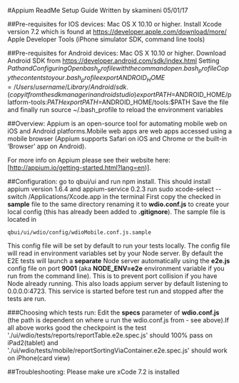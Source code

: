 #Appium ReadMe Setup Guide
Written by skamineni 05/01/17

##Pre-requisites for IOS devices:
Mac OS X 10.10 or higher.
Install Xcode version 7.2 which is found at https://developer.apple.com/download/more/
Apple Developer Tools (iPhone simulator SDK, command line tools)

##Pre-requisites for Android devices:
Mac OS X 10.10 or higher.
Download Android SDK from https://developer.android.com/sdk/index.html
Setting $Path and Configuring
    Open bash_profile with the command open .bash_profile
    Copy the contents to your .bash_profile
    export ANDROID_HOME=/Users/username/Library/Android/sdk .  (copy it from the sdk manager in android studio)
    export PATH=$ANDROID_HOME/platform-tools:$PATH
    export PATH=$ANDROID_HOME/tools:$PATH
    Save the file and finally run source ~/.bash_profile to reload the environment variables



##Overview:
Appium is an open-source tool for automating mobile web on iOS and Android platforms.Mobile web apps are web apps accessed using a mobile browser (Appium supports Safari on iOS and Chrome or the built-in ‘Browser’ app on Android).

For more info on Appium please see their website here: [http://appium.io/getting-started.html?lang=en)].

##Configuration:
go to qbui/ui and run npm install. This should install appium version 1.6.4 and appium-service 0.2.3
run sudo xcode-select --switch /Applications/Xcode.app in the terminal
First copy the checked in **sample** file to the same directory renaming it to **wdio.conf.js** to create your local config (this has already been added to **.gitignore**). The sample file is located in

`qbui/ui/wdio/config/wdioMobile.conf.js.sample`

This config file will be set by default to run your tests locally. The config file will read in environment variables set by your Node server.
By default the E2E tests will launch a **separate** Node server automatically using the **e2e.js** config file on port **9001** (aka **NODE_ENV=e2e** environment variable if you run from the command line).
This is to prevent port collision if you have Node already running. This also loads appium server by default listening to 0.0.0.0:4723. This service is started before test run and stopped after the tests are run.

###Choosing which tests run:
Edit the **specs** parameter of **wdio.conf.js** (the path is dependent on where u run the wdio.conf.js from - see above).If all above works good the checkpoint is the test './ui/wdio/tests/reports/reportTable.e2e.spec.js' should 100% pass on iPad2(tablet)
and './ui/wdio/tests/mobile/reportSortingViaContainer.e2e.spec.js' should work on iPhone(card view)

##Troubleshooting:
Please make ure xCode 7.2 is installed





